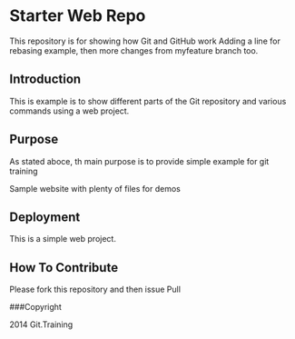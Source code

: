 # Starter Web Repo

This repository is for showing how Git and GitHub work
Adding a line for rebasing example, 
then more changes from myfeature branch too.

## Introduction

This is example is to show different parts of the Git repository and various commands using a web project.

## Purpose

As stated aboce, th main purpose is to provide simple example for git training

Sample website with plenty of files for demos

## Deployment

This is a simple web project.

## How To Contribute

Please fork this repository and then issue Pull

###Copyright

2014 Git.Training